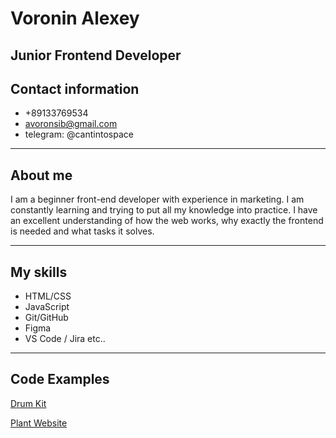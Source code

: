 # Voronin Alexey

## Junior Frontend Developer

## Contact information

- +89133769534
- avoronsib@gmail.com
- telegram: @cantintospace

---

## About me

I am a beginner front-end developer with experience in marketing. I am constantly learning and trying to put all my knowledge into practice. I have an excellent understanding of how the web works, why exactly the frontend is needed and what tasks it solves.

---

## My skills

- HTML/CSS
- JavaScript
- Git/GitHub
- Figma
- VS Code / Jira etc..

---

## Code Examples

[Drum Kit](https://willowy-otter-c49c8d.netlify.app/)

[Plant Website](https://rolling-scopes-school.github.io/doyoulikeme-JSFEPRESCHOOL2022Q4/plants/)
